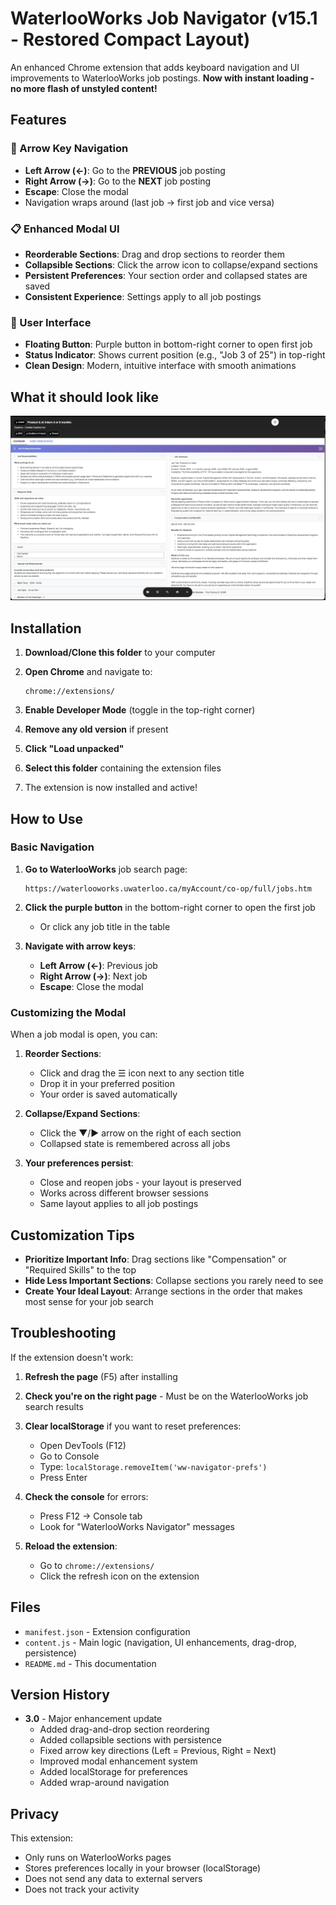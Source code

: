 # WaterlooWorks Job Navigator (v15.1 - Restored Compact Layout)

An enhanced Chrome extension that adds keyboard navigation and UI improvements to WaterlooWorks job postings. **Now with instant loading - no more flash of unstyled content!**

## Features



### 🎯 Arrow Key Navigation
- **Left Arrow (←)**: Go to the **PREVIOUS** job posting
- **Right Arrow (→)**: Go to the **NEXT** job posting
- **Escape**: Close the modal
- Navigation wraps around (last job → first job and vice versa)

### 📋 Enhanced Modal UI
- **Reorderable Sections**: Drag and drop sections to reorder them
- **Collapsible Sections**: Click the arrow icon to collapse/expand sections
- **Persistent Preferences**: Your section order and collapsed states are saved
- **Consistent Experience**: Settings apply to all job postings

### 🎨 User Interface
- **Floating Button**: Purple button in bottom-right corner to open first job
- **Status Indicator**: Shows current position (e.g., "Job 3 of 25") in top-right
- **Clean Design**: Modern, intuitive interface with smooth animations

## What it should look like

![WaterlooWorks Navigator Screenshot](Screenshot_1.png)

## Installation

1. **Download/Clone this folder** to your computer

2. **Open Chrome** and navigate to:
   ```
   chrome://extensions/
   ```

3. **Enable Developer Mode** (toggle in the top-right corner)

4. **Remove any old version** if present

5. **Click "Load unpacked"**

6. **Select this folder** containing the extension files

7. The extension is now installed and active!

## How to Use

### Basic Navigation

1. **Go to WaterlooWorks** job search page:
   ```
   https://waterlooworks.uwaterloo.ca/myAccount/co-op/full/jobs.htm
   ```

2. **Click the purple button** in the bottom-right corner to open the first job
   - Or click any job title in the table

3. **Navigate with arrow keys**:
   - **Left Arrow (←)**: Previous job
   - **Right Arrow (→)**: Next job
   - **Escape**: Close the modal

### Customizing the Modal

When a job modal is open, you can:

1. **Reorder Sections**:
   - Click and drag the ☰ icon next to any section title
   - Drop it in your preferred position
   - Your order is saved automatically

2. **Collapse/Expand Sections**:
   - Click the ▼/▶ arrow on the right of each section
   - Collapsed state is remembered across all jobs

3. **Your preferences persist**:
   - Close and reopen jobs - your layout is preserved
   - Works across different browser sessions
   - Same layout applies to all job postings

## Customization Tips

- **Prioritize Important Info**: Drag sections like "Compensation" or "Required Skills" to the top
- **Hide Less Important Sections**: Collapse sections you rarely need to see
- **Create Your Ideal Layout**: Arrange sections in the order that makes most sense for your job search

## Troubleshooting

If the extension doesn't work:

1. **Refresh the page** (F5) after installing

2. **Check you're on the right page** - Must be on the WaterlooWorks job search results

3. **Clear localStorage** if you want to reset preferences:
   - Open DevTools (F12)
   - Go to Console
   - Type: `localStorage.removeItem('ww-navigator-prefs')`
   - Press Enter

4. **Check the console** for errors:
   - Press F12 → Console tab
   - Look for "WaterlooWorks Navigator" messages

5. **Reload the extension**:
   - Go to `chrome://extensions/`
   - Click the refresh icon on the extension

## Files

- `manifest.json` - Extension configuration
- `content.js` - Main logic (navigation, UI enhancements, drag-drop, persistence)
- `README.md` - This documentation

## Version History

- **3.0** - Major enhancement update
  - Added drag-and-drop section reordering
  - Added collapsible sections with persistence
  - Fixed arrow key directions (Left = Previous, Right = Next)
  - Improved modal enhancement system
  - Added localStorage for preferences
  - Added wrap-around navigation

## Privacy

This extension:
- Only runs on WaterlooWorks pages
- Stores preferences locally in your browser (localStorage)
- Does not send any data to external servers
- Does not track your activity